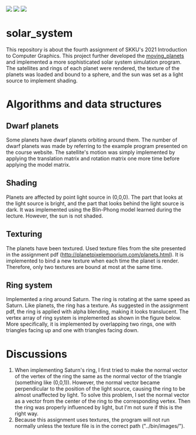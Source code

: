 <img src="https://img.shields.io/badge/C-A8B9CC?style=flat&logo=C&logoColor=white"/> <img src="https://img.shields.io/badge/C++-00599C?style=flat&logo=C++&logoColor=white"/> <img src="https://img.shields.io/badge/OpenGL-5586A4?style=flat&logo=OpenGL&logoColor=white"/>
# solar_system
This repository is about the fourth assignment of SKKU's 2021 Introduction to Computer Graphics. This project further developed the [moving_planets](https://github.com/dipreez/moving_planets) and implemented a more sophisticated solar system simulation program. The satellites and rings of each planet were rendered, the texture of the planets was loaded and bound to a sphere, and the sun was set as a light source to implement shading.

# Algorithms and data structures
## Dwarf planets
Some planets have dwarf planets orbiting around them. The number of dwarf
planets was made by referring to the example program presented on the course
website. The satellite's motion was simply implemented by applying the
translation matrix and rotation matrix one more time before applying the model
matrix.
## Shading
Planets are affected by point light source in (0,0,0). The part that looks at the
light source is bright, and the part that looks behind the light source is dark. It
was implemented using the Blin-Phong model learned during the lecture.
However, the sun is not shaded.
## Texturing
The planets have been textured. Used texture files from the site presented in
the assignment pdf (http://planetpixelemporium.com/planets.html). It is
implemented to bind a new texture when each time the planet is render.
Therefore, only two textures are bound at most at the same time.
## Ring system
Implemented a ring around Saturn. The ring is rotating at the same speed as
Saturn. Like planets, the ring has a texture. As suggested in the assignment pdf,
the ring is applied with alpha blending, making it looks translucent. The vertex
array of ring system is implemented as shown in the figure below.
More specifically, it is implemented by overlapping two rings, one with triangles
facing up and one with triangles facing down.
# Discussions
1. When implementing Saturn's ring, I first tried to make the normal vector of
the vertex of the ring the same as the normal vector of the triangle
(something like (0,0,1)). However, the normal vector became perpendicular
to the position of the light source, causing the ring to be almost unaffected
by light. To solve this problem, I set the normal vector as a vector from the
center of the ring to the corresponding vertex. Then the ring was properly
influenced by light, but I'm not sure if this is the right way.
2. Because this assignment uses textures, the program will not run normally
unless the texture file is in the correct path ("../bin/images/").
